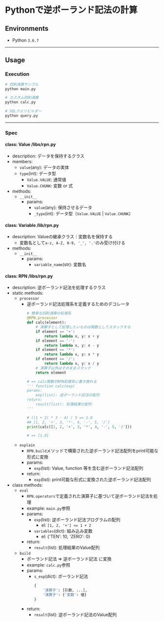 # Pythonで逆ポーランド記法の計算

## Environments
- Python `3.6.7`

***

## Usage

### Execution
```bash
# 四則演算サンプル
python main.py

# カスタム四則演算
python calc.py

# SQLクエリビルダー
python query.py
```

---

### Spec

####  class: Value /libs/rpn.py
- description: データを保持するクラス
- members:
    - `value`(any): データの実体
    - `type`(int): データ型
        - `Value.VALUE`: 通常値
        - `Value.CHUNK`: 変数 or 式
- methods:
    - `__init__`
        - params:
            - `value`(any): 保持させるデータ
            - `_type`(int): データ型（`Value.VALUE` | `Value.CHUNK`）

#### class: Variable /lib/rpn.py
- description: Valueの継承クラス｜変数名を保持する
    - 変数名として`a-z, A-Z, 0-9, '_', '.'`のみ受け付ける
- methods:
    - `__init__`
        - params:
            - `variable_name`(str): 変数名

####  class: RPN /libs/rpn.py
- description: 逆ポーランド記法を処理するクラス
- static methods:
    - `processor`
        - 逆ポーランド記法処理系を定義するためのデコレータ
            ```python
            # 簡単な四則演算の処理系
            @RPN.processor
            def calc(element):
                # 演算子として処理したいものは関数としてスタックする
                if element == '+':
                    return lambda x, y: x + y
                if element == '-':
                    return lambda x, y: x - y
                if element == '*':
                    return lambda x, y: x * y
                if element == '/':
                    return lambda x, y: x / y
                # 演算子以外はそのままスタック
                return element
            
            # => calc関数がRPN処理系に書き換わる
            ''' function calc(exp)
            params:
                exp(list): 逆ポーランド記法の配列
            return:
                result(list): 処理結果の配列
            '''
            
            # ((1 + 2) * 3 - 4) / 5 => 1.0
            ## [1, 2, '+', 3, '*', 4, '-', 5, '/']
            print(calc([1, 2, '+', 3, '*', 4, '-', 5, '/']))
            
            # => [1.0]
            ```
    - `explain`
        - `RPN.build`メソッドで構築された逆ポーランド記法配列をprint可能な形式に変換
        - params:
            - `exp`(list): Value, function 等を含む逆ポーランド記法配列
        - return:
            - `exp`(list): print可能な形式に変換された逆ポーランド記法配列
- class methods:
    - `eval`
        - `RPN.operators`で定義された演算子に基づいて逆ポーランド記法を処理
        - example: `main.py`参照
        - params:
            - `exp`(list): 逆ポーランド記法プログラムの配列
                - el: `[1, 2, '+'] <= 1 + 2`
            - `variables`(dict): 組み込み変数
                - el: {'TEN': 10, 'ZERO': 0}
        - return:
            - `result`(list): 処理結果のValue配列
    - `build`
        - ポーランド記法 => 逆ポーランド記法 に変換
        - example: `calc.py`参照
        - params:
            - `s_exp`(dict): ポーランド記法
                ```python
                {
                    '演算子': [引数, ...],
                    '演算子': {'変数': 値}
                }
                ```
        - return:
            - `result`(list): 逆ポーランド記法のValue配列
